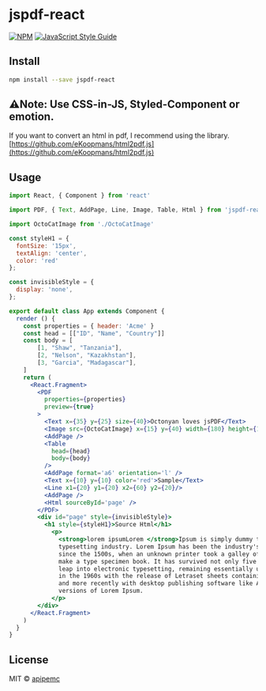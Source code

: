 # jspdf-react

>

[![NPM](https://img.shields.io/npm/v/jspdf-react.svg)](https://www.npmjs.com/package/jspdf-react) [![JavaScript Style Guide](https://img.shields.io/badge/code_style-standard-brightgreen.svg)](https://standardjs.com)

## Install

```bash
npm install --save jspdf-react
```

## ⚠️Note: Use CSS-in-JS, Styled-Component or emotion.

If you want to convert an html in pdf, I recommend using the library.
[https://github.com/eKoopmans/html2pdf.js](https://github.com/eKoopmans/html2pdf.js)

## Usage

```jsx
import React, { Component } from 'react'

import PDF, { Text, AddPage, Line, Image, Table, Html } from 'jspdf-react'

import OctoCatImage from './OctoCatImage'

const styleH1 = {
  fontSize: '15px',
  textAlign: 'center',
  color: 'red'
};

const invisibleStyle = {
  display: 'none',
};

export default class App extends Component {
  render () {
    const properties = { header: 'Acme' }
    const head = [["ID", "Name", "Country"]]
    const body = [
        [1, "Shaw", "Tanzania"],
        [2, "Nelson", "Kazakhstan"],
        [3, "Garcia", "Madagascar"],
    ]
    return (
      <React.Fragment>
        <PDF
          properties={properties}
          preview={true}
        >
          <Text x={35} y={25} size={40}>Octonyan loves jsPDF</Text>
          <Image src={OctoCatImage} x={15} y={40} width={180} height={180} />
          <AddPage />
          <Table
            head={head}
            body={body}
          />
          <AddPage format='a6' orientation='l' />
          <Text x={10} y={10} color='red'>Sample</Text>
          <Line x1={20} y1={20} x2={60} y2={20}/>
          <AddPage />
          <Html sourceById='page' />
        </PDF>
        <div id="page" style={invisibleStyle}>
          <h1 style={styleH1}>Source Html</h1>
            <p>
              <strong>lorem ipsumLorem </strong>Ipsum is simply dummy text of the printing and
              typesetting industry. Lorem Ipsum has been the industry's standard dummy text ever
              since the 1500s, when an unknown printer took a galley of type and scrambled it to
              make a type specimen book. It has survived not only five centuries, but also the
              leap into electronic typesetting, remaining essentially unchanged. It was popularised
              in the 1960s with the release of Letraset sheets containing Lorem Ipsum passages,
              and more recently with desktop publishing software like Aldus PageMaker including
              versions of Lorem Ipsum.
            </p>
        </div>
      </React.Fragment>
    )
  }
}
```

## License

MIT © [apipemc](https://github.com/apipemc)
